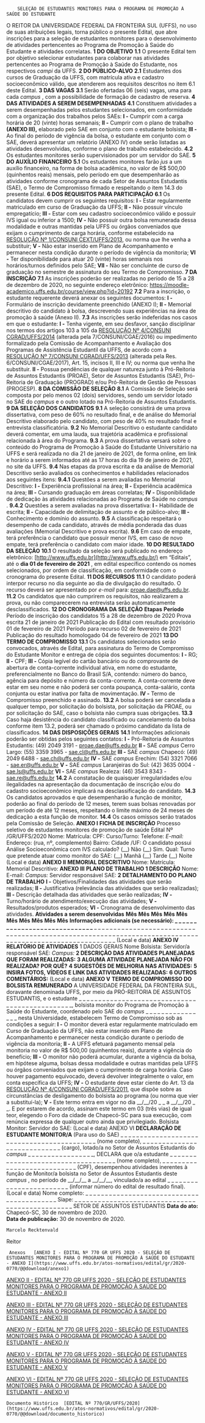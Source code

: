         SELEÇÃO DE ESTUDANTES MONITORES PARA O PROGRAMA DE PROMOÇÃO À SAÚDE DO ESTUDANTE  

 O REITOR DA UNIVERSIDADE FEDERAL DA FRONTEIRA SUL (UFFS), no uso de suas atribuições legais, torna público o presente Edital, que abre inscrições para a seleção de estudantes monitores para o desenvolvimento de atividades pertencentes ao Programa de Promoção à Saúde do Estudante e atividades correlatas.  **1 DO OBJETIVO** **1.1**  O presente Edital tem por objetivo selecionar estudantes para colaborar nas atividades pertencentes ao Programa de Promoção à Saúde do Estudante, nos respectivos *campi*  da UFFS.  **2 DO PÚBLICO-ALVO** **2.1**  Estudantes dos cursos de Graduação da UFFS, com matrícula ativa e cadastro socioeconômico válido, que atenderem aos requisitos descritos no item 6.1 deste Edital.  **3 DAS VAGAS** **3.1**  Serão ofertadas 06 (seis) vagas, uma para cada *campus* , com a possibilidade de formação de cadastro de reserva.  **4 DAS ATIVIDADES A SEREM DESEMPENHADAS** **4.1**  Constituem atividades a serem desempenhadas pelos estudantes selecionados, em conformidade com a organização dos trabalhos pelos SAEs: **I -**  Cumprir com a carga horária de 20 (vinte) horas semanais; **II -**  Cumprir com o plano de trabalho **(ANEXO III),** elaborado pelo SAE em conjunto com o estudante bolsista; **III -**  Ao final do período de vigência da bolsa, o estudante em conjunto com o SAE, deverá apresentar um relatório (ANEXO IV) onde serão listadas as atividades desenvolvidas, conforme o plano de trabalho estabelecido. **4.2**  Os estudantes monitores serão supervisionados por um servidor do SAE.  **5 DO AUXÍLIO FINANCEIRO** **5.1**  Os estudantes monitores farão *jus*  a um auxílio financeiro, na forma de bolsa acadêmica, no valor de R$ 500,00 (quinhentos reais) mensais, pelo período em que desempenharão as atividades conforme cronograma de cada Setor de Assuntos Estudantis (SAE), o Termo de Compromisso firmado e respeitando o item 14.3 do presente Edital.  **6 DOS REQUISITOS PARA PARTICIPAÇÃO** **6.1**  Os candidatos devem cumprir os seguintes requisitos: **I -**  Estar regularmente matriculado em curso de Graduação da UFFS; **II -**  Não possuir vínculo empregatício; **III -**  Estar com seu cadastro socioeconômico válido e possuir IVS igual ou inferior a 1500; **IV -**  Não possuir outra bolsa remunerada dessa modalidade e outras mantidas pela UFFS ou órgãos conveniados que exijam o cumprimento de carga horária, conforme estabelecido na [RESOLUÇÃO Nº 1/CONSUNI CEXT/UFFS/2013](https://www.uffs.edu.br/atos-normativos/resolucao/consunicext/2013-0001), ou norma que lhe venha a substituir; **V -**  Não estar inserido em Plano de Acompanhamento e permanecer nesta condição durante o período de vigência da monitoria; **VI -**  Ter disponibilidade para atuar 20 (vinte) horas semanais nos horários/turnos definidos pelo SAE; **VII -**  Não ser concluinte de curso de graduação no semestre de assinatura do seu Termo de Compromisso.  **7 DA INSCRIÇÃO** **7.1**  As inscrições poderão ser realizadas no período de 15 a 28 de dezembro de 2020, no seguinte endereço eletrônico: <https://moodle-academico.uffs.edu.br/course/view.php?id=20192> **7.2**  Para a inscrição, o estudante requerente deverá anexar os seguintes documentos: **I -**  Formulário de inscrição devidamente preenchido (ANEXO I); **II -**  Memorial descritivo do candidato à bolsa, descrevendo suas experiências na área de promoção à saúde (Anexo II). **7.3**  As inscrições serão indeferidas nos casos em que o estudante: **I -**  Tenha vigente, em seu desfavor, sanção disciplinar nos termos dos artigos 103 a 105 da [RESOLUÇÃO Nº 4/CONSUNI CGRAD/UFFS/2014](https://www.uffs.edu.br/atos-normativos/resolucao/consunicgrad/2014-0004) (alterada pela 7/CONSUNI/CGAE/2016) ou impedimento formalizado pela Comissão de Acompanhamento e Avaliação dos Programas de Assistência Estudantil da UFFS, de acordo com a [RESOLUÇÃO Nº 7/CONSUNI CGRAD/UFFS/2013](https://www.uffs.edu.br/atos-normativos/resolucao/consunicgrad/2013-0007) (alterada pela Res. 6/CONSUNI/CGAE/2017), Art. 15, incisos II, III e IV; ou norma que venha lhe substituir. **II -**  Possua pendências de qualquer natureza junto à Pró-Reitoria de Assuntos Estudantis (PROAE), Setor de Assuntos Estudantis (SAE), Pró-Reitoria de Graduação (PROGRAD) e/ou Pró-Reitoria de Gestão de Pessoas (PROGESP).  **8 DA COMISSÃO DE SELEÇÃO** **8.1**  A Comissão de Seleção será composta por pelo menos 02 (dois) servidores, sendo um servidor lotado no SAE do *campus*  e o outro lotado na Pró-Reitoria de Assuntos Estudantis.  **9 DA SELEÇÃO DOS CANDIDATOS** **9.1**  A seleção consistirá de uma prova dissertativa, com peso de 60% no resultado final, e de análise do Memorial Descritivo elaborado pelo candidato, com peso de 40% no resultado final e entrevista classificatória. **9.2**  No Memorial Descritivo o estudante candidato deverá comentar, em uma lauda, sua trajetória acadêmica e profissional relacionada à área do Programa. **9.3**  A prova dissertativa versará sobre o conteúdo do Programa de Promoção à Saúde do Estudante Universitário na UFFS e será realizada no dia 21 de janeiro de 2021, de forma online, em link e horário a serem informados até as 17 horas do dia 19 de janeiro de 2021, no site da UFFS. **9.4**  Nas etapas da prova escrita e da análise de Memorial Descritivo serão avaliados os conhecimentos e habilidades relacionados aos seguintes itens: **9.4.1**  Questões a serem avaliadas no Memorial Descritivo: **I -**  Experiência profissional na área; **II -**  Experiência acadêmica na área; **III -**  Cursando graduação em áreas correlatas; **IV -**  Disponibilidade de dedicação às atividades relacionadas ao Programa de Saúde no *campus* . **9.4.2**  Questões a serem avaliadas na prova dissertativa: **I -**  Habilidade de escrita; **II -**  Capacidade de delimitação de assunto e de público-alvo; **III -**  Conhecimento e domínio do assunto. **9.5**  A classificação respeitará o desempenho de cada candidato, através de média ponderada das duas avaliações (Memorial Descritivo e prova escrita). **9.6**  Em caso de empate, terá preferência o candidato que possuir menor IVS, em caso de novo empate, terá preferência o candidato com maior idade.  **10 DO RESULTADO DA SELEÇÃO** **10.1**  O resultado da seleção será publicado no endereço eletrônico: [http://www.uffs.edu.br](http://www.uffs.edu.br/) em “Editais”, até o **dia 01 de fevereiro de 2021** , em edital específico contendo os nomes selecionados, por ordem de classificação, em conformidade com o cronograma do presente Edital.  **11 DOS RECURSOS** **11.1**  O candidato poderá interpor recurso no dia seguinte ao dia de divulgação do resultado. O recurso deverá ser apresentado por *e-mail*  para: proae.dae@uffs.edu.br. **11.2**  Os candidatos que não cumprirem os requisitos, não realizarem a prova, ou não comparecerem na entrevista serão automaticamente desclassificados.  **12 DO CRONOGRAMA DA SELEÇÃO**     **Etapas**   **Período**     Período de inscrição dos candidatos   15 a 28 de dezembro de 2020     Prova escrita   21 de janeiro de 2021     Publicação do Edital com resultado provisório   01 de fevereiro de 2021     Período para recurso   02 de fevereiro de 2021     Publicação do resultado homologado   04 de fevereiro de 2021      **13 DO TERMO DE COMPROMISSO** **13.1**  Os candidatos selecionados serão convocados, através de Edital, para assinatura do Termo de Compromisso do Estudante Monitor e entrega de cópia dos seguintes documentos: **I -**  RG; **II -**  CPF; **III -**  Cópia legível do cartão bancário ou do comprovante de abertura de conta-corrente individual ativa, em nome do estudante, preferencialmente no Banco do Brasil S/A, contendo: número do banco, agência para depósito e número da conta-corrente. A conta-corrente deve estar em seu nome e não poderá ser conta poupança, conta-salário, conta conjunta ou estar inativa por falta de movimentação. **IV -**  Termo de Compromisso preenchido e assinado. **13.2**  A bolsa poderá ser cancelada a qualquer tempo, por solicitação do bolsista, por solicitação da PROAE, ou por solicitação do SAE, caso o bolsista não cumpra suas obrigações. **13.3**  Caso haja desistência do candidato classificado ou cancelamento da bolsa conforme item 13.2, poderá ser chamado o próximo candidato da lista de classificados.  **14 DAS DISPOSIÇÕES GERAIS** **14.1**  Informações adicionais poderão ser obtidas pelos seguintes contatos: **I -**  Pró-Reitoria de Assuntos Estudantis: (49) 2049 3191 - proae.dae@uffs.edu.br **II -**  SAE *campus*  Cerro Largo: (55) 3359 3965 - sae.cl@uffs.edu.br **III -**  SAE *campus*  Chapecó: (49) 2049 6488 - sae.ch@uffs.edu.br **IV -**  SAE *campus*  Erechim: (54) 3321 7066 - sae.er@uffs.edu.br **V -**  SAE *campus*  Laranjeiras do Sul: (42) 3635 0004 - sae.ls@uffs.edu.br **VI -**  SAE *campus*  Realeza: (46) 3543 8343 - sae.re@uffs.edu.br **14.2**  A constatação de quaisquer irregularidades e/ou ilegalidades na apresentação da documentação de inscrição e/ou do cadastro socioeconômico implicará na desclassificação do candidato. **14.3**  Os candidatos aprovados e que desempenharão a função de monitor, poderão ao final do período de 12 meses, terem suas bolsas renovadas por um período de até 12 meses, respeitando o limite máximo de 24 meses de dedicação a esta função de monitor. **14.4**  Os casos omissos serão tratados pela Comissão de Seleção.   **ANEXO I**  **FICHA DE INSCRIÇÃO**      Processo seletivo de estudantes monitores de promoção de saúde Edital Nº /GR/UFFS/2020     Nome:     Matrícula:         CPF:   Curso/Turno:     Telefone:   *E-mail:*     Endereço: (rua, nº, complemento)     Bairro:   Cidade /UF:     O candidato possui Análise Socioeconômica com IVS calculado? (\_\_) Não (\_\_) Sim. Qual:     Turno que pretende atuar como monitor do SAE: (\_\_) Manhã (\_\_) Tarde (\_\_) Noite     (Local e data)     **ANEXO II**  **MEMORIAL DESCRITIVO**       Nome:     Matrícula:     Memorial Descritivo:           **ANEXO III**  **PLANO DE TRABALHO**  **1 DESCRIÇÃO**     Nome:     E-mail:     *Campus:*     Servidor responsável SAE:      **2 DETALHAMENTO DO PLANO DE TRABALHO** **I -**  Objetivos/Finalidades das atividades que serão realizadas; **II -**  Justificativa (relevância das atividades que serão realizadas); **III -**  Descrição detalhada das atividades que serão realizadas; **IV -**  Turno/horário de atendimento/execução das atividades; **V -**  Resultados/produtos esperados; **VI -**  Cronograma de desenvolvimento das atividades.     **Atividades a serem desenvolvidas**   **Mês**   **Mês**   **Mês**   **Mês**   **Mês**   **Mês**   **Mês**   **Mês**   **Mês**   **Mês**                                                                                                                                                                                                                                                                                                                                                                                                                                   **Informações adicionais (se necessário): \_ \_ \_ \_ \_ \_ \_ \_ \_ \_ \_ \_ \_ \_ \_ \_ \_ \_ \_ \_ \_ \_ \_ \_ \_ \_ \_ \_ \_**   \_ \_ \_ \_ \_ \_ \_ \_ \_ \_ \_ \_ \_ \_ \_ \_ \_ \_ \_ \_ \_ \_ \_ \_ \_ \_ \_ \_ \_ \_ \_ \_ \_ \_ \_ \_ \_ \_ \_ \_ \_ \_ \_ \_ \_ \_ \_ \_ \_ \_ \_ \_ \_ \_ \_ \_ \_ \_ \_ \_ \_ \_ \_ \_ \_ \_ \_ \_ \_ \_ \_ \_ \_ \_ \_ \_ \_ \_ \_ \_ \_ \_ \_ \_ \_ \_ \_ \_ \_ \_ \_ \_ \_ \_ \_ \_ \_ \_ \_ \_ \_ \_ \_   (Local e data) **ANEXO IV**  **RELATÓRIO DE ATIVIDADES**       1 DADOS GERAIS     Nome Bolsista:     Servidor/a responsável SAE:     *Campus:*     **2 DESCRIÇÃO DAS ATIVIDADES PLANEJADAS QUE FORAM REALIZADAS:**        **3 ALGUMA ATIVIDADE PLANEJADA NÃO FOI REALIZADA? POR QUÊ?**        **4 SUGESTÕES DE MELHORIA NAS ATIVIDADES:**        **5 INSIRA FOTOS, VÍDEOS E LINK DAS ATIVIDADES REALIZADAS:**         **6 OUTROS COMENTÁRIOS:**          (Local e data) **ANEXO V**  **TERMO DE COMPROMISSO DO BOLSISTA REMUNERADO**  A UNIVERSIDADE FEDERAL DA FRONTEIRA SUL, doravante denominada UFFS, por meio da PRÓ-REITORIA DE ASSUNTOS ESTUDANTIS, e o estudante \_ \_ \_ \_ \_ \_ \_ \_ \_ \_ \_ \_ \_ \_ \_ \_ \_ \_ \_ \_ \_ \_ \_ \_ \_ \_ \_ \_ \_ \_ \_ \_ \_ \_ \_ \_ \_ \_ \_ \_ \_ \_ \_ \_ \_ \_ \_, bolsista monitor do Programa de Promoção à Saúde do Estudante, coordenado pelo SAE do *campus*  \_ \_ \_ \_ \_ \_ \_ \_ \_ \_ \_ \_ \_ \_ \_ \_ nesta Universidade, estabelecem Termo de Compromisso sob as condições a seguir: **I -**  O monitor deverá estar regularmente matriculado em Curso de Graduação da UFFS, não estar inserido em Plano de Acompanhamento e permanecer nesta condição durante o período de vigência da monitoria; **II -**  A UFFS efetuará pagamento mensal pela monitoria no valor de R$ 500,00 (quinhentos reais), durante a vigência do benefício; **III -**  O monitor não poderá acumular, durante a vigência da bolsa, em hipótese alguma, bolsas dessa modalidade e outras mantidas pela UFFS ou órgãos conveniados que exijam o cumprimento de carga horária. Caso houver pagamento equivocado, deverá devolver integralmente o valor, em conta específica da UFFS; **IV -**  O estudante deve estar ciente do Art. 13 da [RESOLUÇÃO Nº 4/CONSUNI CGRAD/UFFS/2011](https://www.uffs.edu.br/atos-normativos/resolucao/consunicgrad/2011-0004), que dispõe sobre as circunstâncias de desligamento do bolsista ao programa (ou norma que vier a substituí-la); **V -**  Este termo entra em vigor no dia \_\_/\_\_/20 \_ \_ a \_\_/\_\_/20 \_ \_. E por estarem de acordo, assinam este termo em 03 (três vias) de igual teor, elegendo o Foro da cidade de Chapecó-SC para sua execução, com renúncia expressa de qualquer outro ainda que privilegiado.   Bolsista Monitor:   Servidor do SAE:  (Local e data) ANEXO VI  **DECLARAÇÃO DE ESTUDANTE MONITOR/A**  (Para uso do SAE)  \_ \_ \_ \_ \_ \_ \_ \_ \_ \_ \_ \_ \_ \_ \_ \_ \_ \_ \_ \_ \_ \_ \_ \_ \_ \_ \_ \_ \_ \_ \_ \_ \_ \_ \_ \_ \_ \_ \_ \_ \_ \_ \_ (nome completo), \_ \_ \_ \_ \_ \_ \_ \_ \_ \_ \_ \_ \_ \_ \_ \_ \_ \_ \_ \_ \_ \_ \_ \_ \_ \_ \_ \_ (cargo), lotado/a no Setor de Assuntos Estudantis do *campus*  \_ \_ \_ \_ \_ \_ \_ \_ \_ \_ \_ \_ \_ \_ \_ \_ \_, DECLARA que o/a estudante \_ \_ \_ \_ \_ \_ \_ \_ \_ \_ \_ \_ \_ \_ \_ \_ \_ \_ \_ \_ \_ \_ \_ \_ \_ \_ \_ \_ \_ \_ \_ \_ \_ \_ \_ (nome completo), \_ \_ \_ \_ \_ \_ \_ \_ \_ \_ \_ \_ \_ \_ \_ \_ \_ \_ \_ \_ \_ \_ \_ \_ \_ \_ \_ (CPF), desempenhou atividades inerentes à função de Monitor/a bolsista no Setor de Assuntos Estudantis deste *campus* , no período de \_\_/\_\_/\_\_ a \_\_/\_\_/\_\_, vinculado/a ao edital \_ \_ \_ \_ \_ \_ \_ \_ \_ \_ \_ \_ \_ \_ \_ \_ \_ \_ \_ \_ \_ \_ \_ \_ (informar número do edital de resultado final).   (Local e data)   Nome completo: \_ \_ \_ \_ \_ \_ \_ \_ \_ \_ \_ \_ \_ \_ \_ \_ \_ \_ \_ \_ \_ \_ \_ \_ \_ \_ \_ \_ \_ \_ \_ \_ \_ \_ \_ \_ \_ \_ \_ \_ \_ \_ Siape: \_ \_ \_ \_ \_ \_ \_ \_ \_ \_ \_ \_ \_ \_ \_ \_ \_ \_ \_ \_ \_ \_ \_ \_ \_ \_ \_ \_ \_ \_ \_ \_ \_ \_ \_ \_ \_ \_ \_ \_ \_ \_ \_ \_ \_ \_ \_ \_ SETOR DE ASSUNTOS ESTUDANTIS      **Data do ato:** Chapecó-SC, 30 de novembro de 2020.   
 **Data de publicação:**  30 de novembro de 2020. 

    Marcelo Recktenvald   
 Reitor 

     Anexos   [ANEXO I - EDITAL Nº 770 GR UFFS 2020 - SELEÇÃO DE ESTUDANTES MONITORES PARA O PROGRAMA DE PROMOÇÃO À SAÚDE DO ESTUDANTE - ANEXO I](https://www.uffs.edu.br/atos-normativos/edital/gr/2020-0770/@@download/anexo1)  

   [ANEXO II - EDITAL Nº 770 GR UFFS 2020 - SELEÇÃO DE ESTUDANTES MONITORES PARA O PROGRAMA DE PROMOÇÃO À SAÚDE DO ESTUDANTE - ANEXO II](https://www.uffs.edu.br/atos-normativos/edital/gr/2020-0770/@@download/anexo2)  

   [ANEXO III - EDITAL Nº 770 GR UFFS 2020 - SELEÇÃO DE ESTUDANTES MONITORES PARA O PROGRAMA DE PROMOÇÃO À SAÚDE DO ESTUDANTE - ANEXO III](https://www.uffs.edu.br/atos-normativos/edital/gr/2020-0770/@@download/anexo3)  

   [ANEXO IV - EDITAL Nº 770 GR UFFS 2020 - SELEÇÃO DE ESTUDANTES MONITORES PARA O PROGRAMA DE PROMOÇÃO À SAÚDE DO ESTUDANTE - ANEXO IV](https://www.uffs.edu.br/atos-normativos/edital/gr/2020-0770/@@download/anexo4)  

   [ANEXO V - EDITAL Nº 770 GR UFFS 2020 - SELEÇÃO DE ESTUDANTES MONITORES PARA O PROGRAMA DE PROMOÇÃO À SAÚDE DO ESTUDANTE - ANEXO V](https://www.uffs.edu.br/atos-normativos/edital/gr/2020-0770/@@download/anexo5)  

   [ANEXO VI - EDITAL Nº 770 GR UFFS 2020 - SELEÇÃO DE ESTUDANTES MONITORES PARA O PROGRAMA DE PROMOÇÃO À SAÚDE DO ESTUDANTE - ANEXO VI](https://www.uffs.edu.br/atos-normativos/edital/gr/2020-0770/@@download/anexo6)  

    Documento Histórico  [EDITAL Nº 770/GR/UFFS/2020](https://www.uffs.edu.br/atos-normativos/edital/gr/2020-0770/@@download/documento_historico)     
      